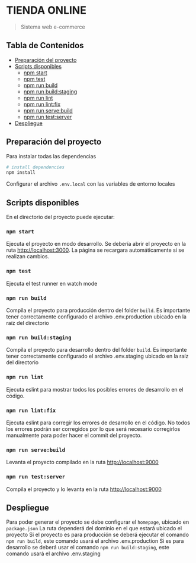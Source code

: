 #  TIENDA ONLINE

> Sistema web e-commerce

## Tabla de Contenidos
- [Preparación del proyecto](#preparación-del-proyecto)
- [Scripts disponibles](#scripts-disponibles)
    - [npm start](#npm-start)
    - [npm test](#npm-test)
    - [npm run build](#npm-run-build)
    - [npm run build:staging](#npm-run-build-staging)
    - [npm run lint](#npm-run-lint)
    - [npm run lint:fix](#npm-run-lint-fix)
    - [npm run serve:build](#npm-run-serve-build)
    - [npm run test:server](#npm-run-test-server)
- [Despliegue](#despliegue)

## Preparación del proyecto

Para instalar todas las dependencias

``` bash
# install dependencies
npm install
```
Configurar el archivo `.env.local` con las variables de entorno locales

## Scripts disponibles

En el directorio del proyecto puede ejecutar:

### `npm start`

Ejecuta el proyecto en modo desarrollo.
Se debería abrir el proyecto en la ruta [http://localhost:3000](http://localhost:3000).
La página se recargara automáticamente si se realizan cambios.

### `npm test`

Ejecuta el test runner en watch mode

### `npm run build`

Compila el proyecto para producción dentro del folder `build`.
Es importante tener correctamente configurado el archivo .env.production ubicado en la raíz del directorio

### `npm run build:staging`

Compila el proyecto para desarrollo dentro del folder `build`.
Es importante tener correctamente configurado el archivo .env.staging ubicado en la raíz del directorio

### `npm run lint`

Ejecuta eslint para mostrar todos los posibles errores de desarrollo en el código. 

### `npm run lint:fix`

Ejecuta eslint para corregir los errores de desarrollo en el código. 
No todos los errores podrán ser corregidos por lo que será necesario corregirlos manualmente para poder hacer el commit del proyecto.

### `npm run serve:build`

Levanta el proyecto compilado en la ruta [http://localhost:9000](http://localhost:9000)

### `npm run test:server`

Compila el proyecto y lo levanta en la ruta [http://localhost:9000](http://localhost:9000)

## Despliegue

Para poder generar el proyecto se debe configurar el `homepage`, ubicado en `package.json` 
La ruta dependerá del dominio en el que estará ubicado el proyecto
Si el proyecto es para producción se deberá ejecutar el comando `npm run build`, este comando usará el archivo .env.production
Si es para desarrollo se deberá usar el comando `npm run build:staging`, este comando usará el archivo .env.staging
